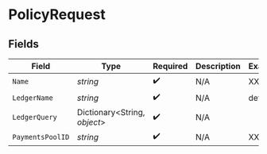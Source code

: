 # PolicyRequest


## Fields

| Field                        | Type                         | Required                     | Description                  | Example                      |
| ---------------------------- | ---------------------------- | ---------------------------- | ---------------------------- | ---------------------------- |
| `Name`                       | *string*                     | :heavy_check_mark:           | N/A                          | XXX                          |
| `LedgerName`                 | *string*                     | :heavy_check_mark:           | N/A                          | default                      |
| `LedgerQuery`                | Dictionary<String, *object*> | :heavy_check_mark:           | N/A                          |                              |
| `PaymentsPoolID`             | *string*                     | :heavy_check_mark:           | N/A                          | XXX                          |